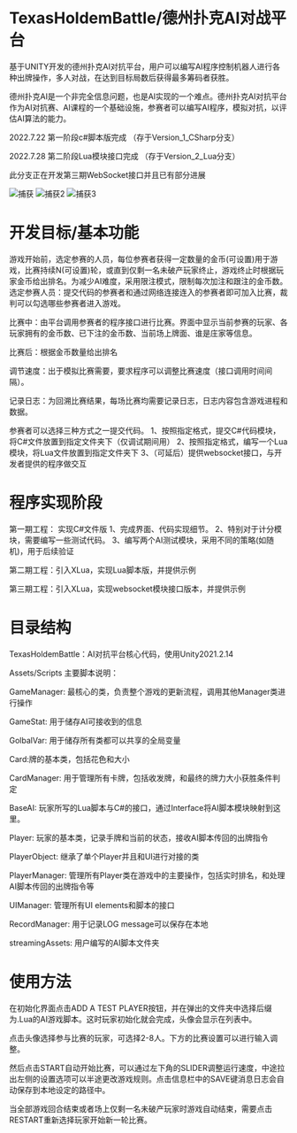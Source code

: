# TexasHoldemBattle/德州扑克AI对战平台
基于UNITY开发的德州扑克AI对抗平台，用户可以编写AI程序控制机器人进行各种出牌操作，多人对战，在达到目标局数后获得最多筹码者获胜。

德州扑克AI是一个非完全信息问题，也是AI实现的一个难点。德州扑克AI对抗平台作为AI对抗赛、AI课程的一个基础设施，参赛者可以编写AI程序，模拟对抗，以评估AI算法的能力。

2022.7.22 第一阶段c#脚本版完成 （存于Version_1_CSharp分支）

2022.7.28 第二阶段Lua模块接口完成 （存于Version_2_Lua分支）

此分支正在开发第三期WebSocket接口并且已有部分进展

![捕获](https://user-images.githubusercontent.com/50037765/180354891-e0d09b04-041a-4fe5-ad5a-1a2fe04fd882.PNG)
![捕获2](https://user-images.githubusercontent.com/50037765/180355966-0225751e-65a3-4c23-a4d5-c36233a4f7e5.PNG)
![捕获3](https://user-images.githubusercontent.com/50037765/180355985-0919eefc-0d27-4764-a880-50b03d0a39dc.PNG)

# 开发目标/基本功能
游戏开始前，选定参赛的人员，每位参赛者获得一定数量的金币(可设置)用于游戏，比赛持续N(可设置)轮，或直到仅剩一名未破产玩家终止，游戏终止时根据玩家金币给出排名。为减少AI难度，采用限注模式，限制每次加注和跟注的金币数。
选定参赛人员：提交代码的参赛者和通过网络连接连入的参赛者即可加入比赛，裁判可以勾选哪些参赛者进入游戏。

比赛中：由平台调用参赛者的程序接口进行比赛。界面中显示当前参赛的玩家、各玩家拥有的金币数、已下注的金币数、当前场上牌面、谁是庄家等信息。

比赛后：根据金币数量给出排名

调节速度：出于模拟比赛需要，要求程序可以调整比赛速度（接口调用时间间隔）。

记录日志：为回溯比赛结果，每场比赛均需要记录日志，日志内容包含游戏进程和数据。

参赛者可以选择三种方式之一提交代码。
1、按照指定格式，提交C#代码模块，将C#文件放置到指定文件夹下（仅调试期间用）
2、按照指定格式，编写一个Lua模块，将Lua文件放置到指定文件夹下
3、（可延后）提供websocket接口，与开发者提供的程序做交互

# 程序实现阶段
第一期工程： 实现C#文件版
1、完成界面、代码实现细节。
2、特别对于计分模块，需要编写一些测试代码。
3、编写两个AI测试模块，采用不同的策略(如随机)，用于后续验证

第二期工程：引入XLua，实现Lua脚本版，并提供示例

第三期工程：引入XLua，实现websocket模块接口版本，并提供示例

# 目录结构
TexasHoldemBattle：AI对抗平台核心代码，使用Unity2021.2.14

Assets/Scripts 主要脚本说明：

GameManager: 最核心的类，负责整个游戏的更新流程，调用其他Manager类进行操作

GameStat: 用于储存AI可接收到的信息

GolbalVar: 用于储存所有类都可以共享的全局变量

Card:牌的基本类，包括花色和大小

CardManager: 用于管理所有卡牌，包括收发牌，和最终的牌力大小获胜条件判定

BaseAI: 玩家所写的Lua脚本与C#的接口，通过Interface将AI脚本模块映射到这里。

Player: 玩家的基本类，记录手牌和当前的状态，接收AI脚本传回的出牌指令

PlayerObject: 继承了单个Player并且和UI进行对接的类

PlayerManager: 管理所有Player类在游戏中的主要操作，包括实时排名，和处理AI脚本传回的出牌指令等

UIManager: 管理所有UI elements和脚本的接口

RecordManager: 用于记录LOG message可以保存在本地

streamingAssets: 用户编写的AI脚本文件夹

# 使用方法
在初始化界面点击ADD A TEST PLAYER按钮，并在弹出的文件夹中选择后缀为.Lua的AI游戏脚本。这时玩家初始化就会完成，头像会显示在列表中。

点击头像选择参与比赛的玩家，可选择2-8人。下方的比赛设置可以进行输入调整。

然后点击START自动开始比赛，可以通过左下角的SLIDER调整运行速度，中途拉出左侧的设置选项可以半途更改游戏规则。点击信息栏中的SAVE键消息日志会自动保存到本地设定的路径中。

当全部游戏回合结束或者场上仅剩一名未破产玩家时游戏自动结束，需要点击RESTART重新选择玩家开始新一轮比赛。
